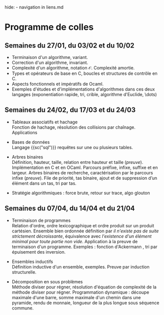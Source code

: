 hide: - navigation  in liens.md

# Programme de colles

## Semaines du 27/01, du 03/02 et du 10/02

* Terminaison d'un algorithme, variant.
* Correction d'un algorithme, invariant.
* Complexité d'un algorithme, notation $\mathcal{O}$. Complexité amortie.
* Types et opérateurs de base en C, boucles et structures de contrôle en C. 
* Aspects fonctionnels et impératifs de Ocaml. 
* Exemples d'études et d'implémentations d'algorithmes dans ces deux langages (exponentiation rapide, tri, crible, algorithme d'Euclide, \dots)

## Semaines du 24/02, du 17/03 et du 24/03

* Tableaux associatifs et hachage  
Fonction de hachage, résolution des collisions par chaînage. Applications

* Bases de données  
Langage {{sc("sql")}} requêtes sur une ou plusieurs tables.

* Arbres binaires  
Définition, hauteur, taille, relation entre hauteur et taille (*preuve*). Implémentation en C et en OCaml. Parcours préfixe, infixe, suffixe et en largeur. Arbres binaires de recherche, caractérisation par le parcours infixe (*preuve*). File de priorité, tas binaire, ajout et de suppression d’un élément dans un tas, tri par tas.

* Stratégie algorithmiques : force brute, retour sur trace, algo glouton
    
## Semaines du 07/04, du 14/04 et du 21/04

* Terminaison de programmes  
Relation d'ordre, ordre lexicographique et ordre produit sur un produit cartésien. Ensemble bien ordonnée définition par *il n'existe pas de suite strictement décroissante*, équivalence avec *l'existence d'un élément minimal pour toute partie non vide*.
 Application à la preuve de terminaison d'un programme. Exemples : fonction d'Ackermann , tri par épuisement des inversion.

* Ensembles inductifs  
Définition inductive d'un ensemble, exemples. Preuve par induction structurelle.

* Décomposition en sous problèmes  
Méthode diviser pour régner, résolution d'équation de complexité de la méthode diviser pour régner. Programmation dynamique : découpe maximale d'une barre, somme maximale d'un chemin dans une pyramide, rendu de monnaie, longueur de la plus longue sous séquence commune.